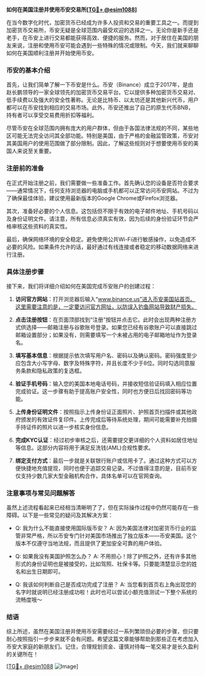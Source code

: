 **如何在美国注册并使用币安交易所[[TG💪+ @esim1088](https://t.me/s/esim1088)]**

在当今数字化时代，加密货币已经成为许多人投资和交易的重要工具之一。而提到加密货币交易所，币安无疑是全球范围内最受欢迎的选择之一。无论你是新手还是老手，在币安上进行交易都能获得高效、便捷的服务。然而，对于居住在美国的朋友来说，注册和使用币安可能会遇到一些特殊的情况或限制。今天，我们就来聊聊如何在美国顺利注册并开始使用币安。

### 币安的基本介绍

首先，让我们简单了解一下币安是什么。币安（Binance）成立于2017年，是由赵长鹏领导的一家全球领先的加密货币交易平台。它以提供多种加密货币交易对、低手续费以及强大的安全性著称。无论是比特币、以太坊还是其他新兴代币，用户都可以在币安找到相应的交易市场。此外，币安还推出了自己的原生代币BNB，持有者可以享受交易费用折扣等福利。

尽管币安在全球范围内拥有庞大的用户群体，但由于各国法律法规的不同，某些地区可能无法完全访问其全部功能。特别是美国，由于严格的金融监管政策，币安对其美国用户的使用范围做了部分限制。因此，了解这些规则对于想要使用币安的美国人来说至关重要。

### 注册前的准备

在正式开始注册之前，我们需要做一些准备工作。首先确认您的设备是否符合要求——通常情况下，任何支持浏览器的电脑或手机都可以正常访问币安网站。不过为了确保最佳体验，建议使用最新版本的Google Chrome或Firefox浏览器。

其次，准备好必要的个人信息。这包括但不限于有效的电子邮件地址、手机号码以及身份证明文件。请注意，所有信息必须真实有效，因为后续的身份验证环节会严格审核这些资料的真实性。

最后，确保网络环境的安全稳定。避免使用公共Wi-Fi进行敏感操作，以免造成不必要的风险。如果条件允许的话，最好通过有线连接或者稳定的移动数据网络来进行注册。

### 具体注册步骤

接下来，我们将详细介绍如何在美国完成币安账户的创建过程：

1. **访问官方网站**：打开浏览器后输入“www.binance.us”进入币安美国站首页。这里需要注意的是，一定要访问官方网址，以防误入钓鱼网站导致财产损失。

2. **点击注册按钮**：在页面顶部找到“注册”按钮并点击它。此时会出现两种注册方式供选择——邮箱注册与谷歌账号登录。如果您已经有谷歌账户可以直接跳过邮箱设置部分；如果没有，则需要填写一个未被占用的电子邮箱地址作为登录名。

3. **填写基本信息**：根据提示依次填写用户名、密码以及确认密码。密码强度至少应包含大小写字母、数字及特殊字符，并且长度不少于8位。同时勾选同意服务条款和隐私政策的复选框。

4. **验证手机号码**：输入您的美国本地电话号码，并接收短信验证码填入相应位置完成验证。这一步骤有助于提高账户安全性，同时也方便日后找回密码等功能。

5. **上传身份证明文件**：按照指示上传身份证正面照片、护照首页扫描件或其他政府颁发的有效证件复印件。上传完成后等待系统处理，期间可能需要补充拍摄手持证件的照片以进一步核实身份信息。

6. **完成KYC认证**：经过初步审核之后，还需要提交更详细的个人资料如居住地址等信息。这部分内容将用于满足反洗钱(AML)合规性要求。

7. **绑定支付方式**：最后一步就是关联银行账户或信用卡了。通过这种方式可以方便快捷地充值提现，同时也便于追踪交易记录。不过值得注意的是，目前币安仅支持少数几家大型金融机构合作，具体名单可以在官网查询。

### 注意事项与常见问题解答

虽然上述流程看起来已经相当清晰明了了，但在实际操作过程中仍然可能存在一些障碍。以下是一些常见的疑问及其解决方案：

- Q: 我为什么不能直接使用国际版币安？
  A: 因为美国法律对加密货币行业的监管非常严格，所以币安专门针对美国市场推出了独立版本——币安美国。这个版本不仅遵守当地法规，而且提供了更加安全可靠的用户体验。

- Q: 如果我没有美国护照怎么办？
  A: 不用担心！除了护照之外，还有许多其他形式的身份证明也是被接受的，比如驾照、社保卡等。只要能清楚显示您的姓名和出生日期即可。

- Q: 我该如何判断自己是否成功完成了注册？
  A: 当您看到首页右上角出现您的名字时就说明已经注册成功啦！此时也可以尝试小额充值测试一下整个系统的流畅度哦～

### 结语

综上所述，虽然在美国注册并使用币安需要经过一系列繁琐但必要的步骤，但只要耐心按照指引一步步来就不会有问题。希望这篇文章能够帮助到那些正在考虑加入币安大家庭的新朋友们。记住，合理规划资金、谨慎对待每一笔交易才是长久盈利的关键所在！

[[TG💪+ @esim1088](https://t.me/s/esim1088) ![Image](https://i.postimg.cc/4NQfJmqS/Snipaste-2025-05-13-00-14-12.png)]